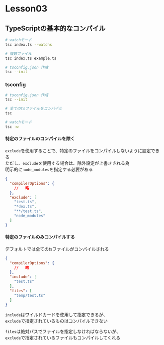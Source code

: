 # Lesson03

## TypeScriptの基本的なコンパイル

```bash
# watchモード
tsc index.ts --watchs 

# 複数ファイル
tsc index.ts example.ts

# tsconfig.json 作成
tsc --init
```

### tsconfig
```bash
# tsconfig.json 作成
tsc --init

# 全てのtsファイルをコンパイル
tsc

# watchモード
tsc -w
```

#### 特定のファイルのコンパイルを除く

`exclude`を使用することで、特定のファイルをコンパイルしないように設定できる  
ただし、`exclude`を使用する場合は、除外設定が上書きされる為  
明示的に`node_modules`を指定する必要がある
```json
{
  "compilerOptions": {
    //   略
  },
  "exclude": [
    "test.ts",
    "*dex.ts",
    "**/test.ts",
    "node_modules"
  ]
}
```

#### 特定のファイルのみコンパイルする

デフォルトでは全てのtsファイルがコンパイルされる
```json
{
  "compilerOptions": {
    //   略
  },
  "include": [
    "test.ts"
  ],
  "files": [
    "temp/test.ts"
  ]
}
```
`include`はワイルドカードを使用して指定できるが、  
`exclude`で指定されているものはコンパイルできない

`files`は絶対パスでファイルを指定しなければならないが、  
`exclude`で指定されているファイルもコンパイルしてくれる
